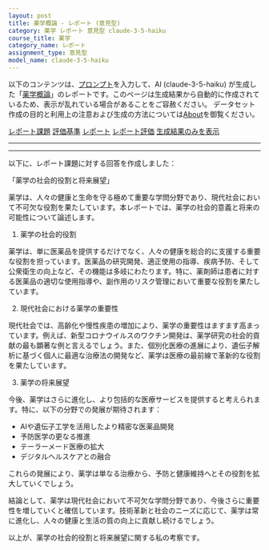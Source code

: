 ```yaml
---
layout: post
title: 薬学概論 - レポート (意見型)
category: 薬学 レポート 意見型 claude-3-5-haiku
course_title: 薬学
category_name: レポート
assignment_type: 意見型
model_name: claude-3-5-haiku
---
```


以下のコンテンツは、[プロンプト](http://127.0.0.1:8000/generated/薬学/claude-3-5-haiku/prompt_レポート-意見型.md)を入力して、AI (claude-3-5-haiku) が生成した「[薬学概論](/contents/薬学/)」のレポートです。このページは生成結果から自動的に作成されているため、表示が乱れている場合があることをご容赦ください。
データセット作成の目的と利用上の注意および生成の方法については[About](/About)を御覧ください。

[レポート課題](../レポート課題-意見型)
[評価基準](../評価基準-意見型)
[レポート](../レポート-意見型)
[レポート評価](../レポート評価-意見型)
[生成結果のみを表示](http://127.0.0.1:8000/generated/薬学/claude-3-5-haiku/レポート-意見型.md)
  

***
***
  
以下に、レポート課題に対する回答を作成しました：

「薬学の社会的役割と将来展望」

薬学は、人々の健康と生命を守る極めて重要な学問分野であり、現代社会において不可欠な役割を果たしています。本レポートでは、薬学の社会的意義と将来の可能性について論述します。

1. 薬学の社会的役割

薬学は、単に医薬品を提供するだけでなく、人々の健康を総合的に支援する重要な役割を担っています。医薬品の研究開発、適正使用の指導、疾病予防、そして公衆衛生の向上など、その機能は多岐にわたります。特に、薬剤師は患者に対する医薬品の適切な使用指導や、副作用のリスク管理において重要な役割を果たしています。

2. 現代社会における薬学の重要性

現代社会では、高齢化や慢性疾患の増加により、薬学の重要性はますます高まっています。例えば、新型コロナウイルスのワクチン開発は、薬学研究の社会的貢献の最も顕著な例と言えるでしょう。また、個別化医療の進展により、遺伝子解析に基づく個人に最適な治療法の開発など、薬学は医療の最前線で革新的な役割を果たしています。

3. 薬学の将来展望

今後、薬学はさらに進化し、より包括的な医療サービスを提供すると考えられます。特に、以下の分野での発展が期待されます：

- AIや遺伝子工学を活用したより精密な医薬品開発
- 予防医学の更なる推進
- テーラーメード医療の拡大
- デジタルヘルスケアとの融合

これらの発展により、薬学は単なる治療から、予防と健康維持へとその役割を拡大していくでしょう。

結論として、薬学は現代社会において不可欠な学問分野であり、今後さらに重要性を増していくと確信しています。技術革新と社会のニーズに応じて、薬学は常に進化し、人々の健康と生活の質の向上に貢献し続けるでしょう。

以上が、薬学の社会的役割と将来展望に関する私の考察です。
